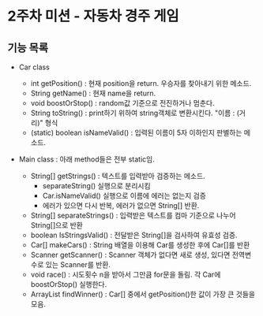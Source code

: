 # 2주차 미션 - 자동차 경주 게임

## 기능 목록

* Car class
    - int getPosition() : 현재 position을 return. 우승자를 찾아내기 위한 메소드.
    - String getName() : 현재 name을 return.
    - void boostOrStop() : random값 기준으로 전진하거나 멈춘다.
    - String toString() : print하기 위하여 string객체로 변환시킨다. "이름 : (거리)" 형식
    - (static) boolean isNameValid() : 입력된 이름이 5자 이하인지 판별하는 메소드.
    
* Main class : 아래 method들은 전부 static임.
    - String[] getStrings() : 텍스트를 입력받아 검증하는 메소드.
        + separateString() 실행으로 분리시킴
        + Car.isNameValid() 실행으로 이름에 에러는 없는지 검증
        + 에러가 있으면 다시 반복, 에러가 없으면 String[] 반환.
    - String[] separateStrings() : 입력받은 텍스트를 컴마 기준으로 나누어 String[]으로 반환
    - boolean IsStringsValid() : 전달받은 String[]을 검사하여 유효성 검증.
    - Car[] makeCars() : String 배열을 이용해 Car를 생성한 후에 Car[]를 반환
    - Scanner getScanner() : Scanner 객체가 없다면 새로 생성, 있다면 전역변수로 있는 Scanner를 반환.
    - void race() : 시도횟수 n을 받아서 그만큼 for문을 돌림. 각 Car에 boostOrStop() 실행한다.
    - ArrayList<String> findWinner() : Car[] 중에서 getPosition()한 값이 가장 큰 것들을 모음.
    